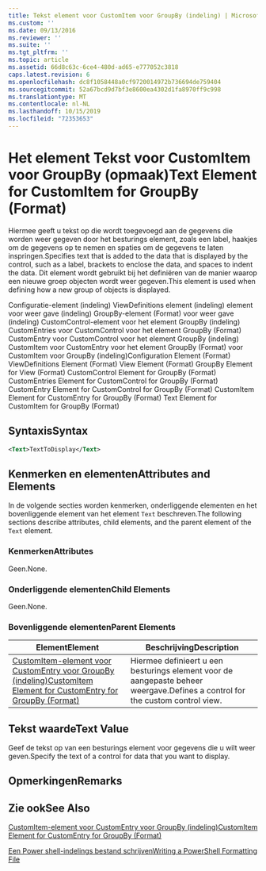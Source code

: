 ```yaml
---
title: Tekst element voor CustomItem voor GroupBy (indeling) | Microsoft Docs
ms.custom: ''
ms.date: 09/13/2016
ms.reviewer: ''
ms.suite: ''
ms.tgt_pltfrm: ''
ms.topic: article
ms.assetid: 66d8c63c-6ce4-480d-ad65-e777052c3818
caps.latest.revision: 6
ms.openlocfilehash: dc8f1058448a0cf9720014972b736694de759404
ms.sourcegitcommit: 52a67bcd9d7bf3e8600ea4302d1fa8970ff9c998
ms.translationtype: MT
ms.contentlocale: nl-NL
ms.lasthandoff: 10/15/2019
ms.locfileid: "72353653"
---
```

# <a name="text-element-for-customitem-for-groupby-format"></a><span data-ttu-id="77d6c-102">Het element Tekst voor CustomItem voor GroupBy (opmaak)</span><span class="sxs-lookup"><span data-stu-id="77d6c-102">Text Element for CustomItem for GroupBy (Format)</span></span>

<span data-ttu-id="77d6c-103">Hiermee geeft u tekst op die wordt toegevoegd aan de gegevens die worden weer gegeven door het besturings element, zoals een label, haakjes om de gegevens op te nemen en spaties om de gegevens te laten inspringen.</span><span class="sxs-lookup"><span data-stu-id="77d6c-103">Specifies text that is added to the data that is displayed by the control, such as a label, brackets to enclose the data, and spaces to indent the data.</span></span> <span data-ttu-id="77d6c-104">Dit element wordt gebruikt bij het definiëren van de manier waarop een nieuwe groep objecten wordt weer gegeven.</span><span class="sxs-lookup"><span data-stu-id="77d6c-104">This element is used when defining how a new group of objects is displayed.</span></span>

<span data-ttu-id="77d6c-105">Configuratie-element (indeling) ViewDefinitions element (indeling) element voor weer gave (indeling) GroupBy-element (Format) voor weer gave (indeling) CustomControl-element voor het element GroupBy (indeling) CustomEntries voor CustomControl voor het element GroupBy (Format) CustomEntry voor CustomControl voor het element GroupBy (indeling) CustomItem voor CustomEntry voor het element GroupBy (Format) voor CustomItem voor GroupBy (indeling)</span><span class="sxs-lookup"><span data-stu-id="77d6c-105">Configuration Element (Format) ViewDefinitions Element (Format) View Element (Format) GroupBy Element for View (Format) CustomControl Element for GroupBy (Format) CustomEntries Element for CustomControl for GroupBy (Format) CustomEntry Element for CustomControl for GroupBy (Format) CustomItem Element for CustomEntry for GroupBy (Format) Text Element for CustomItem for GroupBy (Format)</span></span>

## <a name="syntax"></a><span data-ttu-id="77d6c-106">Syntaxis</span><span class="sxs-lookup"><span data-stu-id="77d6c-106">Syntax</span></span>

```xml
<Text>TextToDisplay</Text>
```

## <a name="attributes-and-elements"></a><span data-ttu-id="77d6c-107">Kenmerken en elementen</span><span class="sxs-lookup"><span data-stu-id="77d6c-107">Attributes and Elements</span></span>

<span data-ttu-id="77d6c-108">In de volgende secties worden kenmerken, onderliggende elementen en het bovenliggende element van het element `Text` beschreven.</span><span class="sxs-lookup"><span data-stu-id="77d6c-108">The following sections describe attributes, child elements, and the parent element of the `Text` element.</span></span>

### <a name="attributes"></a><span data-ttu-id="77d6c-109">Kenmerken</span><span class="sxs-lookup"><span data-stu-id="77d6c-109">Attributes</span></span>

<span data-ttu-id="77d6c-110">Geen.</span><span class="sxs-lookup"><span data-stu-id="77d6c-110">None.</span></span>

### <a name="child-elements"></a><span data-ttu-id="77d6c-111">Onderliggende elementen</span><span class="sxs-lookup"><span data-stu-id="77d6c-111">Child Elements</span></span>

<span data-ttu-id="77d6c-112">Geen.</span><span class="sxs-lookup"><span data-stu-id="77d6c-112">None.</span></span>

### <a name="parent-elements"></a><span data-ttu-id="77d6c-113">Bovenliggende elementen</span><span class="sxs-lookup"><span data-stu-id="77d6c-113">Parent Elements</span></span>

|<span data-ttu-id="77d6c-114">Element</span><span class="sxs-lookup"><span data-stu-id="77d6c-114">Element</span></span>|<span data-ttu-id="77d6c-115">Beschrijving</span><span class="sxs-lookup"><span data-stu-id="77d6c-115">Description</span></span>|
|-------------|-----------------|
|[<span data-ttu-id="77d6c-116">CustomItem-element voor CustomEntry voor GroupBy (indeling)</span><span class="sxs-lookup"><span data-stu-id="77d6c-116">CustomItem Element for CustomEntry for GroupBy (Format)</span></span>](./customitem-element-for-customentry-for-groupby-format.md)|<span data-ttu-id="77d6c-117">Hiermee definieert u een besturings element voor de aangepaste beheer weergave.</span><span class="sxs-lookup"><span data-stu-id="77d6c-117">Defines a control for the custom control view.</span></span>|

## <a name="text-value"></a><span data-ttu-id="77d6c-118">Tekst waarde</span><span class="sxs-lookup"><span data-stu-id="77d6c-118">Text Value</span></span>

<span data-ttu-id="77d6c-119">Geef de tekst op van een besturings element voor gegevens die u wilt weer geven.</span><span class="sxs-lookup"><span data-stu-id="77d6c-119">Specify the text of a control for data that you want to display.</span></span>

## <a name="remarks"></a><span data-ttu-id="77d6c-120">Opmerkingen</span><span class="sxs-lookup"><span data-stu-id="77d6c-120">Remarks</span></span>

## <a name="see-also"></a><span data-ttu-id="77d6c-121">Zie ook</span><span class="sxs-lookup"><span data-stu-id="77d6c-121">See Also</span></span>

[<span data-ttu-id="77d6c-122">CustomItem-element voor CustomEntry voor GroupBy (indeling)</span><span class="sxs-lookup"><span data-stu-id="77d6c-122">CustomItem Element for CustomEntry for GroupBy (Format)</span></span>](./customitem-element-for-customentry-for-groupby-format.md)

[<span data-ttu-id="77d6c-123">Een Power shell-indelings bestand schrijven</span><span class="sxs-lookup"><span data-stu-id="77d6c-123">Writing a PowerShell Formatting File</span></span>](./writing-a-powershell-formatting-file.md)

